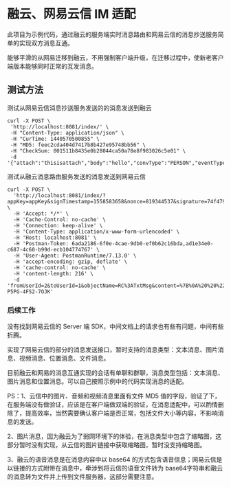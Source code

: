 # 融云、网易云信 IM 适配
此项目为示例代码，通过融云的服务端实时消息路由和网易云信的消息抄送服务简单的实现双方消息互通。

能够平滑的从网易迁移到融云，不用强制客户端升级，在迁移过程中，使新老客户端版本能够同时正常的互发消息。

## 测试方法

测试从网易云信消息抄送服务发送的的消息发送到融云
```
curl -X POST \
 'http://localhost:8081/index/' \
 -H "Content-Type: application/json" \
 -H "CurTime: 1440570500855" \
 -H "MD5: feec2cda404d7417b8b427e95748bb56" \
 -H "CheckSum: 001511b8435e0b28044ca50a78e8f983026c5e01" \
 -d '{"attach":"thisisattach","body":"hello","convType":"PERSON","eventType":"1","fromAccount":"111","fromClientType":"IOS","fromDeviceId":"thisisfromdeviceid","fromNick":"mike","msgTimestamp":"1441977355557","msgType":"TEXT","msgidClient":"1234567","msgidServer":"3456789","resendFlag":"0","to":"222"}' 

```

测试从融云消息路由服务发送的消息发送到网易云信

```
curl -X POST \
  'http://localhost:8081/index/?appKey=appKey&signTimestamp=1558583658&nonce=819344537&signature=74f479512b2dc0b299812cb86c293211793f5f27' \
  -H 'Accept: */*' \
  -H 'Cache-Control: no-cache' \
  -H 'Connection: keep-alive' \
  -H 'Content-Type: application/x-www-form-urlencoded' \
  -H 'Host: localhost:8081' \
  -H 'Postman-Token: 6ada2186-6f0e-4cae-9db0-ef0b62c16bda,ad1e34e0-c687-4c60-b99d-ecb104774767' \
  -H 'User-Agent: PostmanRuntime/7.13.0' \
  -H 'accept-encoding: gzip, deflate' \
  -H 'cache-control: no-cache' \
  -H 'content-length: 216' \
  -d 'fromUserId=2&toUserId=1&objectName=RC%3ATxtMsg&content=%7B%0A%20%20%22content%22%3A%22Hello%20world!%22%2C%0A%20%20%22extra%22%3A%22%22%0A%7D&channelType=PERSON&msgTimestamp=1408710653491&msgUID=596E-P5PG-4FS2-7OJK'
```

### 后续工作
没有找到网易云信的 Server 端 SDK，中间文档上的请求也有些有问题，中间有些折腾。

实现了网易云信的部分的消息发送接口，暂时支持的消息类型：文本消息、图片消息、视频消息、位置消息、文件消息。

目前融云和网易的消息互通实现的会话有单聊和群聊，消息类型包括：文本消息、图片消息和位置消息。可以自己按照示例中的代码实现消息的适配。

PS：1、云信中的图片、音频和视频消息里面有文件 MD5 值的字段，验证了下，在服务端没有做验证，应该是在客户端做双端的验证，在消息适配中，可以酌情删除了，提高效率，当然需要确认客户端是否正常，包括文件大小等内容，不影响消息的发送。

2、图片消息，因为融云为了弱网环境下的体验，在消息类型中包含了缩略图，这部分暂时没有实现，从云信的图片链接中获取缩略图，暂时没支持缩略图。

3、融云的语音消息是在消息内容中以 base64 的方式包含语音信息；网易云信是以链接的方式附带在消息中，牵涉到将云信的语音文件转为 base64字符串和融云的消息转为文件并上传到文件服务器，这部分需要注意。

